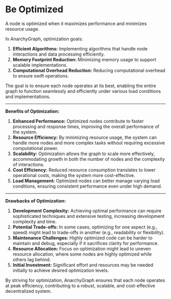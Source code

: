 # Be Optimized

A node is optimized when it maximizes performance and minimizes resource usage.

In AnarchyGraph, optimization goals:

1. **Efficient Algorithms:** Implementing algorithms that handle node interactions and data processing efficiently.
2. **Memory Footprint Reduction:** Minimizing memory usage to support scalable implementations.
3. **Computational Overhead Reduction:** Reducing computational overhead to ensure swift operations.

The goal is to ensure each node operates at its best, enabling the entire graph to function seamlessly and efficiently under various load conditions and implementations.

---

**Benefits of Optimization:**
1. **Enhanced Performance:** Optimized nodes contribute to faster processing and response times, improving the overall performance of the system.
2. **Resource Efficiency:** By minimizing resource usage, the system can handle more nodes and more complex tasks without requiring excessive computational power.
3. **Scalability:** Optimization allows the graph to scale more effectively, accommodating growth in both the number of nodes and the complexity of interactions.
4. **Cost Efficiency:** Reduced resource consumption translates to lower operational costs, making the system more cost-effective.
5. **Load Management:** Optimized nodes can better manage varying load conditions, ensuring consistent performance even under high demand.

---

**Drawbacks of Optimization:**
1. **Development Complexity:** Achieving optimal performance can require sophisticated techniques and extensive testing, increasing development complexity and time.
2. **Potential Trade-offs:** In some cases, optimizing for one aspect (e.g., speed) might lead to trade-offs in another (e.g., readability or flexibility).
3. **Maintenance Challenges:** Highly optimized code can be harder to maintain and debug, especially if it sacrifices clarity for performance.
4. **Resource Allocation:** Focus on optimization might lead to uneven resource allocation, where some nodes are highly optimized while others lag behind.
5. **Initial Investment:** Significant effort and resources may be needed initially to achieve desired optimization levels.

By striving for optimization, AnarchyGraph ensures that each node operates at peak efficiency, contributing to a robust, scalable, and cost-effective decentralized system.
